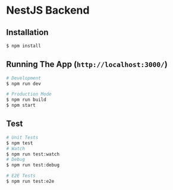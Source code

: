 # NestJS Backend

## Installation

```bash
$ npm install
```

## Running The App (`http://localhost:3000/`)

```bash
# Development
$ npm run dev

# Production Mode
$ npm run build
$ npm start
```

## Test

```bash
# Unit Tests
$ npm test
# Watch
$ npm run test:watch
# Debug
$ npm run test:debug

# E2E Tests
$ npm run test:e2e
```
